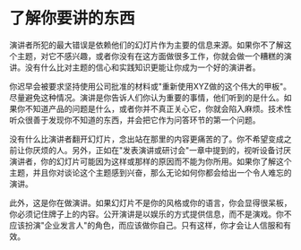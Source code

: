 # 了解你要讲的东西

演讲者所犯的最大错误是依赖他们的幻灯片作为主要的信息来源。如果你不了解这个主题，对它不感兴趣，或者你没有在这方面做很多工作，你就会做一个糟糕的演讲。没有什么比对主题的信心和实践知识更能让你成为一个好的演讲者。

你迟早会被要求坚持使用公司批准的材料或"重新使用XYZ做的这个伟大的甲板"。尽量避免这种情况。演讲是你告诉人们你认为重要的事情，他们听到的是什么。如果你不知道产品的问题是什么，或者你并不真正关心它，你就会陷入麻烦。技术性听众很善于发现你不知道的东西，并会把它作为问答环节的第一个问题。

没有什么比演讲者翻开幻灯片，念出站在那里的内容更痛苦的了。你不希望变成之前让你厌烦的人。另外，正如在"发表演讲或研讨会"一章中提到的，视听设备讨厌演讲者，你的幻灯片可能因为这样或那样的原因而不能为你所用。如果你了解这个主题，并且你对谈论这个主题感到兴奋，那么无论如何你都会给出一个令人难忘的演讲。

此外，这是你在做演讲。如果幻灯片不是你的风格或你的语言，你会显得很呆板，你必须记住牌子上的内容。公开演讲是以娱乐的方式提供信息，而不是演戏。你不应该扮演"企业发言人"的角色，而应该做你自己。只有这样，你才会让人信服和有效。